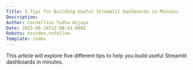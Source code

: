 ```yaml
---
Title: 5 Tips for Building Useful Streamlit Dashboards in Minutes
Description: 
Author: Cornellius Yudha Wijaya
Date: 2025-09-18T12:00:41.000Z
Robots: noindex,nofollow
Template: index
---
```

This article will explore five different tips to help you build useful Streamlit dashboards in minutes.
